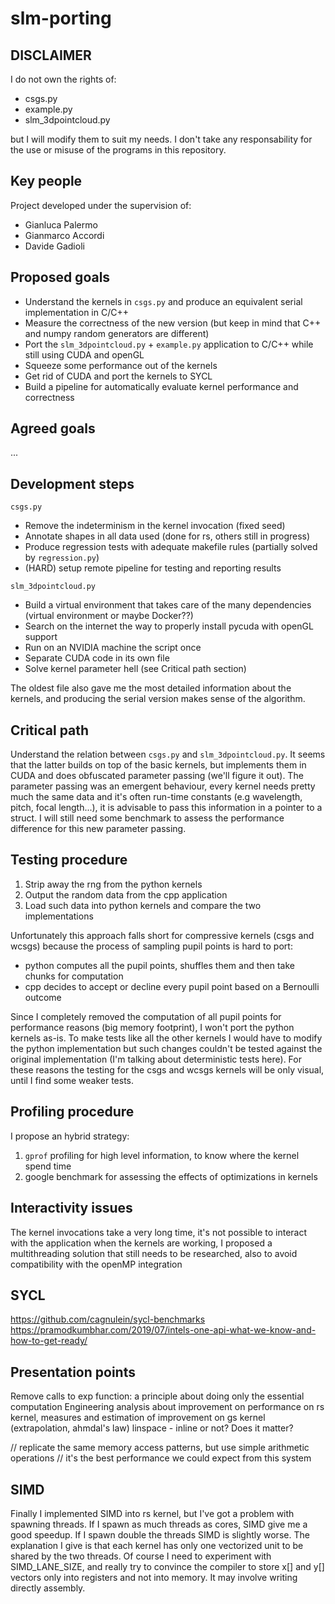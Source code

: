 # slm-porting

## DISCLAIMER
I do not own the rights of:
 * csgs.py
 * example.py
 * slm_3dpointcloud.py


but I will modify them to suit my needs. I don't take any responsability for the use or misuse of the programs in this repository.


## Key people
Project developed under the supervision of:
 * Gianluca Palermo
 * Gianmarco Accordi
 * Davide Gadioli


## Proposed goals
 * Understand the kernels in `csgs.py` and produce an equivalent serial implementation in C/C++
 * Measure the correctness of the new version (but keep in mind that C++ and numpy random generators are different)
 * Port the `slm_3dpointcloud.py` + `example.py` application to C/C++ while still using CUDA and openGL
 * Squeeze some performance out of the kernels
 * Get rid of CUDA and port the kernels to SYCL
 * Build a pipeline for automatically evaluate kernel performance and correctness


## Agreed goals
...


## Development steps
`csgs.py`
 * Remove the indeterminism in the kernel invocation (fixed seed)
 * Annotate shapes in all data used (done for rs, others still in progress)
 * Produce regression tests with adequate makefile rules (partially solved by `regression.py`)
 * (HARD) setup remote pipeline for testing and reporting results

`slm_3dpointcloud.py`
 * Build a virtual environment that takes care of the many dependencies (virtual environment or maybe Docker??)
 * Search on the internet the way to properly install pycuda with openGL support
 * Run on an NVIDIA machine the script once
 * Separate CUDA code in its own file
 * Solve kernel parameter hell (see Critical path section)

The oldest file also gave me the most detailed information about the kernels, and producing the serial version makes sense of the algorithm.


## Critical path
Understand the relation between `csgs.py` and `slm_3dpointcloud.py`. It seems that the latter builds on top of the basic kernels, but implements them in CUDA and does obfuscated parameter passing (we'll figure it out).
The parameter passing was an emergent behaviour, every kernel needs pretty much the same data and it's often run-time constants (e.g wavelength, pitch, focal length...), it is advisable to pass this information in a pointer to a struct. I will still need some benchmark to assess the performance difference for this new parameter passing.


## Testing procedure
 1. Strip away the rng from the python kernels
 2. Output the random data from the cpp application
 3. Load such data into python kernels and compare the two implementations

Unfortunately this approach falls short for compressive kernels (csgs and wcsgs) because the process of sampling pupil points is hard to port:
 * python computes all the pupil points, shuffles them and then take chunks for computation
 * cpp decides to accept or decline every pupil point based on a Bernoulli outcome

Since I completely removed the computation of all pupil points for performance reasons (big memory footprint), I won't port the python kernels as-is. To make tests like all the other kernels I would have to modify the python implementation but such changes couldn't be tested against the original implementation (I'm talking about deterministic tests here).
For these reasons the testing for the csgs and wcsgs kernels will be only visual, until I find some weaker tests.


## Profiling procedure
I propose an hybrid strategy:
 1. `gprof` profiling for high level information, to know where the kernel spend time
 2. google benchmark for assessing the effects of optimizations in kernels


## Interactivity issues
The kernel invocations take a very long time, it's not possible to interact with the application when the kernels are working, I proposed a multithreading solution that still needs to be researched, also to avoid compatibility with the openMP integration


## SYCL
https://github.com/cagnulein/sycl-benchmarks
https://pramodkumbhar.com/2019/07/intels-one-api-what-we-know-and-how-to-get-ready/


## Presentation points
Remove calls to exp function: a principle about doing only the essential computation
Engineering analysis about improvement on performance on rs kernel, measures and estimation of improvement on gs kernel (extrapolation, ahmdal's law)
linspace - inline or not? Does it matter?

// replicate the same memory access patterns, but use simple arithmetic operations
// it's the best performance we could expect from this system


## SIMD
Finally I implemented SIMD into rs kernel, but I've got a problem with spawning threads. If I spawn as much threads as cores, SIMD give me a good speedup. If I spawn double the threads SIMD is slightly worse. The explanation I give is that each kernel has only one vectorized unit to be shared by the two threads.
Of course I need to experiment with SIMD_LANE_SIZE, and really try to convince the compiler to store x[] and y[] vectors only into registers and not into memory. It may involve writing directly assembly.

